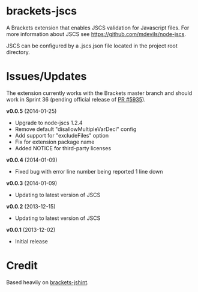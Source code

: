 brackets-jscs
=================

A Brackets extension that enables JSCS validation for Javascript files. For more information about JSCS see <https://github.com/mdevils/node-jscs>.

JSCS can be configured by a .jscs.json file located in the project root directory.

Issues/Updates
=====

The extension currently works with the Brackets master branch and should work in Sprint 36 (pending official release of [PR #5935](https://github.com/adobe/brackets/pull/5935)).

**v0.0.5** (2014-01-25)

- Upgrade to node-jscs 1.2.4
- Remove default "disallowMultipleVarDecl" config
- Add support for "excludeFiles" option
- Fix for extension package name
- Added NOTICE for third-party licenses

**v0.0.4** (2014-01-09)

- Fixed bug with error line number being reported 1 line down

**v0.0.3** (2014-01-09)

- Updating to latest version of JSCS

**v0.0.2** (2013-12-15)

- Updating to latest version of JSCS

**v0.0.1** (2013-12-02)

- Initial release

Credit
=====

Based heavily on [brackets-jshint](https://github.com/cfjedimaster/brackets-jshint/).